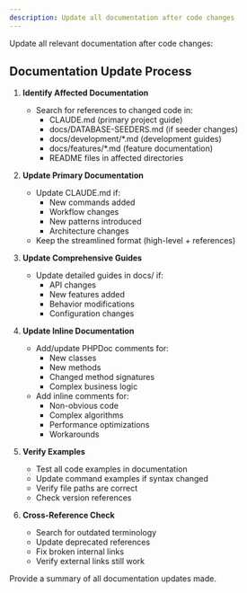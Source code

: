 ```yaml
---
description: Update all documentation after code changes
---
```


Update all relevant documentation after code changes:

## Documentation Update Process

1. **Identify Affected Documentation**
   - Search for references to changed code in:
     * CLAUDE.md (primary project guide)
     * docs/DATABASE-SEEDERS.md (if seeder changes)
     * docs/development/*.md (development guides)
     * docs/features/*.md (feature documentation)
     * README files in affected directories

2. **Update Primary Documentation**
   - Update CLAUDE.md if:
     * New commands added
     * Workflow changes
     * New patterns introduced
     * Architecture changes
   - Keep the streamlined format (high-level + references)

3. **Update Comprehensive Guides**
   - Update detailed guides in docs/ if:
     * API changes
     * New features added
     * Behavior modifications
     * Configuration changes

4. **Update Inline Documentation**
   - Add/update PHPDoc comments for:
     * New classes
     * New methods
     * Changed method signatures
     * Complex business logic
   - Add inline comments for:
     * Non-obvious code
     * Complex algorithms
     * Performance optimizations
     * Workarounds

5. **Verify Examples**
   - Test all code examples in documentation
   - Update command examples if syntax changed
   - Verify file paths are correct
   - Check version references

6. **Cross-Reference Check**
   - Search for outdated terminology
   - Update deprecated references
   - Fix broken internal links
   - Verify external links still work

Provide a summary of all documentation updates made.
